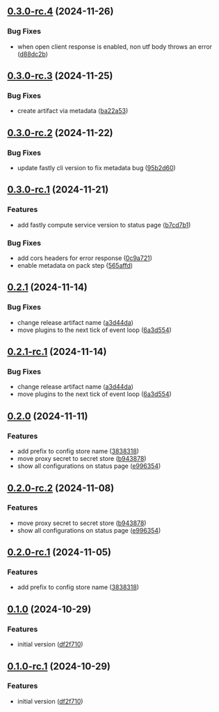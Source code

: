 ## [0.3.0-rc.4](https://github.com/fingerprintjs/fingerprint-pro-fastly-compute-proxy-integration/compare/v0.3.0-rc.3...v0.3.0-rc.4) (2024-11-26)


### Bug Fixes

* when open client response is enabled, non utf body throws an error ([d88dc2b](https://github.com/fingerprintjs/fingerprint-pro-fastly-compute-proxy-integration/commit/d88dc2bb6ee36df4a3098ef390c3afd1ed151c2b))

## [0.3.0-rc.3](https://github.com/fingerprintjs/fingerprint-pro-fastly-compute-proxy-integration/compare/v0.3.0-rc.2...v0.3.0-rc.3) (2024-11-25)


### Bug Fixes

* create artifact via metadata ([ba22a53](https://github.com/fingerprintjs/fingerprint-pro-fastly-compute-proxy-integration/commit/ba22a538130c75d22aa119aeb403390ca35f9426))

## [0.3.0-rc.2](https://github.com/fingerprintjs/fingerprint-pro-fastly-compute-proxy-integration/compare/v0.3.0-rc.1...v0.3.0-rc.2) (2024-11-22)


### Bug Fixes

* update fastly cli version to fix metadata bug ([95b2d60](https://github.com/fingerprintjs/fingerprint-pro-fastly-compute-proxy-integration/commit/95b2d60ad5bbe5c85a4c7075827cc69ad775122e))

## [0.3.0-rc.1](https://github.com/fingerprintjs/fingerprint-pro-fastly-compute-proxy-integration/compare/v0.2.1...v0.3.0-rc.1) (2024-11-21)


### Features

* add fastly compute service version to status page ([b7cd7b1](https://github.com/fingerprintjs/fingerprint-pro-fastly-compute-proxy-integration/commit/b7cd7b15dfd60708452f0ccef8d138387655ddbb))


### Bug Fixes

* add cors headers for error response ([0c9a721](https://github.com/fingerprintjs/fingerprint-pro-fastly-compute-proxy-integration/commit/0c9a721e4be67676505b09f14e36fb482d6f91d5))
* enable metadata on pack step ([565affd](https://github.com/fingerprintjs/fingerprint-pro-fastly-compute-proxy-integration/commit/565affd396c42b5ee7bb2a332a33b5a2dd0331c5))

## [0.2.1](https://github.com/fingerprintjs/fingerprint-pro-fastly-compute-proxy-integration/compare/v0.2.0...v0.2.1) (2024-11-14)


### Bug Fixes

* change release artifact name ([a3d44da](https://github.com/fingerprintjs/fingerprint-pro-fastly-compute-proxy-integration/commit/a3d44da4628930f73f5d0d87d3f64ee0d20b8ca4))
* move plugins to the next tick of event loop ([6a3d554](https://github.com/fingerprintjs/fingerprint-pro-fastly-compute-proxy-integration/commit/6a3d5547ad9c928b436431c5b4212abf473f4c1b))

## [0.2.1-rc.1](https://github.com/fingerprintjs/fingerprint-pro-fastly-compute-proxy-integration/compare/v0.2.0...v0.2.1-rc.1) (2024-11-14)


### Bug Fixes

* change release artifact name ([a3d44da](https://github.com/fingerprintjs/fingerprint-pro-fastly-compute-proxy-integration/commit/a3d44da4628930f73f5d0d87d3f64ee0d20b8ca4))
* move plugins to the next tick of event loop ([6a3d554](https://github.com/fingerprintjs/fingerprint-pro-fastly-compute-proxy-integration/commit/6a3d5547ad9c928b436431c5b4212abf473f4c1b))

## [0.2.0](https://github.com/fingerprintjs/fingerprint-pro-fastly-compute-proxy-integration/compare/v0.1.0...v0.2.0) (2024-11-11)


### Features

* add prefix to config store name ([3838318](https://github.com/fingerprintjs/fingerprint-pro-fastly-compute-proxy-integration/commit/38383186439c5b1f7362b7462ea1a578287a59e3))
* move proxy secret to secret store ([b943878](https://github.com/fingerprintjs/fingerprint-pro-fastly-compute-proxy-integration/commit/b94387882bd4d485733faa6cc712ee6e298d6e58))
* show all configurations on status page ([e996354](https://github.com/fingerprintjs/fingerprint-pro-fastly-compute-proxy-integration/commit/e9963545ae6be1fa44e2fa41ef74306067e6a75e))

## [0.2.0-rc.2](https://github.com/fingerprintjs/fingerprint-pro-fastly-compute-proxy-integration/compare/v0.2.0-rc.1...v0.2.0-rc.2) (2024-11-08)


### Features

* move proxy secret to secret store ([b943878](https://github.com/fingerprintjs/fingerprint-pro-fastly-compute-proxy-integration/commit/b94387882bd4d485733faa6cc712ee6e298d6e58))
* show all configurations on status page ([e996354](https://github.com/fingerprintjs/fingerprint-pro-fastly-compute-proxy-integration/commit/e9963545ae6be1fa44e2fa41ef74306067e6a75e))

## [0.2.0-rc.1](https://github.com/fingerprintjs/fingerprint-pro-fastly-compute-proxy-integration/compare/v0.1.0...v0.2.0-rc.1) (2024-11-05)


### Features

* add prefix to config store name ([3838318](https://github.com/fingerprintjs/fingerprint-pro-fastly-compute-proxy-integration/commit/38383186439c5b1f7362b7462ea1a578287a59e3))

## [0.1.0](https://github.com/fingerprintjs/fingerprint-pro-fastly-compute-proxy-integration/compare/v0.0.0...v0.1.0) (2024-10-29)


### Features

* initial version ([df2f710](https://github.com/fingerprintjs/fingerprint-pro-fastly-compute-proxy-integration/commit/df2f710261c5100796d4d9a7702c51596f4c3232))

## [0.1.0-rc.1](https://github.com/fingerprintjs/fingerprint-pro-fastly-compute-proxy-integration/compare/v0.0.0...v0.1.0-rc.1) (2024-10-29)


### Features

* initial version ([df2f710](https://github.com/fingerprintjs/fingerprint-pro-fastly-compute-proxy-integration/commit/df2f710261c5100796d4d9a7702c51596f4c3232))
